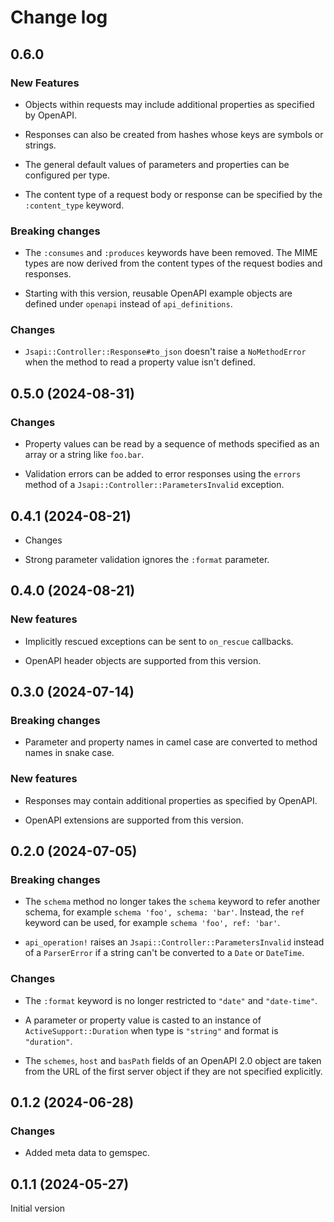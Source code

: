 # Change log

## 0.6.0

### New Features

- Objects within requests may include additional properties as specified by OpenAPI.

- Responses can also be created from hashes whose keys are symbols or strings.

- The general default values of parameters and properties can be configured per type.

- The content type of a request body or response can be specified by the `:content_type`
  keyword.

### Breaking changes

- The `:consumes` and `:produces` keywords have been removed. The MIME types are now
  derived from the content types of the request bodies and responses.

- Starting with this version, reusable OpenAPI example objects are defined under `openapi`
  instead of `api_definitions`.

### Changes

- `Jsapi::Controller::Response#to_json` doesn't raise a `NoMethodError` when the method to
  read a property value isn't defined.

## 0.5.0 (2024-08-31)

### Changes

- Property values can be read by a sequence of methods specified as an array or a string
  like `foo.bar`.

- Validation errors can be added to error responses using the `errors` method of a
  `Jsapi::Controller::ParametersInvalid` exception.

## 0.4.1 (2024-08-21)

- Changes

- Strong parameter validation ignores the `:format` parameter.

## 0.4.0 (2024-08-21)

### New features

- Implicitly rescued exceptions can be sent to `on_rescue` callbacks.

- OpenAPI header objects are supported from this version.

## 0.3.0 (2024-07-14)

### Breaking changes

- Parameter and property names in camel case are converted to method names in snake case.

### New features

- Responses may contain additional properties as specified by OpenAPI.

- OpenAPI extensions are supported from this version.

## 0.2.0 (2024-07-05)

### Breaking changes

- The `schema` method no longer takes the `schema` keyword to refer another schema, for
  example `schema 'foo', schema: 'bar'`. Instead, the `ref` keyword can be used,
  for example `schema 'foo', ref: 'bar'`.

- `api_operation!` raises an `Jsapi::Controller::ParametersInvalid` instead of a
  `ParserError` if a string can't be converted to a `Date` or `DateTime`.

### Changes

- The `:format` keyword is no longer restricted to `"date"` and `"date-time"`.

- A parameter or property value is casted to an instance of `ActiveSupport::Duration` when
  type is `"string"` and format is `"duration"`.

- The `schemes`, `host` and `basPath` fields of an OpenAPI 2.0 object are taken from the
  URL of the first server object if they are not specified explicitly.

## 0.1.2 (2024-06-28)

### Changes

- Added meta data to gemspec.

## 0.1.1 (2024-05-27)

Initial version
